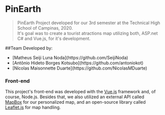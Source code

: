 # PinEarth

> PinEarth
Project developed for our 3rd semester at the Technical High School of Campinas, 2020.<br>
It's goal was to create a tourist atractions map utilizing both, ASP.net C# and Vue.js, for it's development.

##Team
Developed by: 
<ul>
  <li>[Matheus Seiji Luna Noda](https://github.com/SeijiNoda)</li>
  <li>[Antônio Hideto Borges Kotsubo](https://github.com/antoniokot)</li>
  <li>[Nícolas Maisonnette Duarte](https://github.com/NicolasMDuarte)</li>
</ul>

### Front-end
This project's front-end was developed with the [Vue.js](https://vuejs.org/) framework and, of course, Node.js. Besides that, we also utilized an external API called [MapBox](https://www.mapbox.com/) for our personalized map, and an open-source library called [Leaflet.js](https://leafletjs.com/) for map handling.


